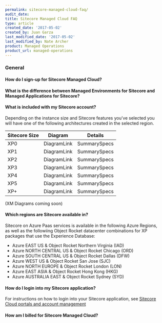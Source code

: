 ```yaml
---
permalink: sitecore-managed-cloud-faq/
audit_date:
title: Sitecore Managed Cloud FAQ
type: article
created_date: '2017-05-02'
created_by: Juan Garza
last_modified_date: '2017-05-02'
last_modified_by: Nate Archer
product: Managed Operations
product_url: managed-operations
---
```


### General

#### How do I sign-up for Sitecore Managed Cloud?

#### What is the difference between Managed Environments for Sitecore and Managed Applications for Sitecore?

#### What is included with my Sitecore account?

Depending on the instance size and Sitecore features you've selected you will have one of the following architectures created in the selected region.

| Sitecore Size | Diagram | Details |
|-------------|-------|-----------------|
| XP0 | DiagramLink | SummarySpecs |
| XP1 | DiagramLink | SummarySpecs |
| XP2 | DiagramLink | SummarySpecs |
| XP3 | DiagramLink | SummarySpecs |
| XP4 | DiagramLink | SummarySpecs |
| XP5 | DiagramLink | SummarySpecs |
| XP+ | DiagramLink | SummarySpecs |

(XM Diagrams coming soon)

#### Which regions are Sitecore available in?

Sitecore on Azure Paas services is available in the following Azure Regions, as well as the followiing Object Rocket datacenter combinations for XP packages that use the Experience Database:

- Azure EAST US & Object Rocket Northern Virginia (IAD)
- Azure NORTH CENTRAL US & Object Rocket Chicago (ORD)
- Azure SOUTH CENTRAL US & Object Rocket Dallas (DFW)
- Azure WEST US & Object Rocket San Jose (SJC)
- Azure NORTH EUROPE & Object Rocket London (LON)
- Azure EAST ASIA & Object Rocket Hong Kong (HKG)
- Azure AUSTRALIA EAST & Object Rocket Sydney (SYD)


#### How do I login into my Sitecore application?

For instructions on how to login into your Sitecore application, see [Sitecore Cloud portals and account management](/how-to/sitecore-cloud-portals-and-account-management/)


#### How am I billed for Sitecore Managed Cloud?
